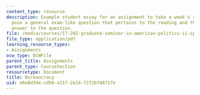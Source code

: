 ```yaml
---
content_type: resource
description: Example student essay for an assignment to take a week's readings and
  pose a general exam-like question that pertains to the reading and then write an
  answer to the question.
file: /media/courses/17-202-graduate-seminar-in-american-politics-ii-spring-2010/e6e8d39ecd56a31f2e14f2f2b748717e_MIT17_202S10_Bureacracy_es.pdf
file_type: application/pdf
learning_resource_types:
- Assignments
ocw_type: OCWFile
parent_title: Assignments
parent_type: CourseSection
resourcetype: Document
title: Bureaucracy
uid: e6e8d39e-cd56-a31f-2e14-f2f2b748717e
---
```

